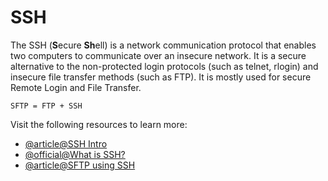 # SSH

The SSH (**S**ecure **Sh**ell) is a network communication protocol that enables two computers to communicate over an insecure network. It is a secure alternative to the non-protected login protocols (such as telnet, rlogin) and insecure file transfer methods (such as FTP). It is mostly used for secure Remote Login and File Transfer.

`SFTP = FTP + SSH`

Visit the following resources to learn more:

- [@article@SSH Intro](https://www.baeldung.com/cs/ssh-intro)
- [@official@What is SSH?](https://www.ssh.com/academy/ssh/protocol)
- [@article@SFTP using SSH](https://www.goanywhere.com/blog/how-sftp-works)
